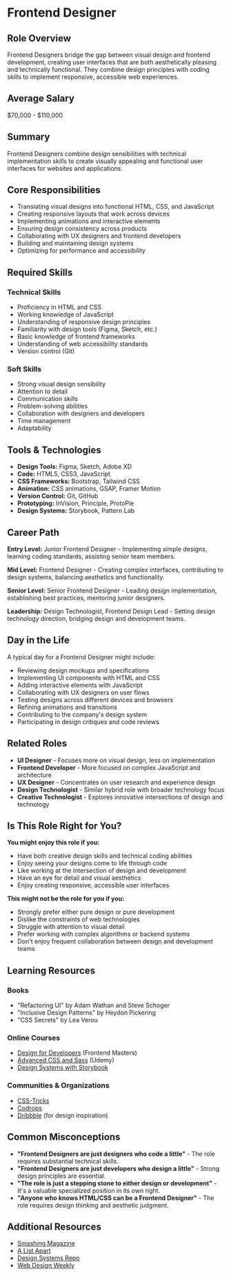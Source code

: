 # Frontend Designer

## Role Overview

Frontend Designers bridge the gap between visual design and frontend development, creating user interfaces that are both aesthetically pleasing and technically functional. They combine design principles with coding skills to implement responsive, accessible web experiences.

## Average Salary

$70,000 - $110,000

## Summary

Frontend Designers combine design sensibilities with technical implementation skills to create visually appealing and functional user interfaces for websites and applications.

## Core Responsibilities

- Translating visual designs into functional HTML, CSS, and JavaScript
- Creating responsive layouts that work across devices
- Implementing animations and interactive elements
- Ensuring design consistency across products
- Collaborating with UX designers and frontend developers
- Building and maintaining design systems
- Optimizing for performance and accessibility

## Required Skills

### Technical Skills

- Proficiency in HTML and CSS
- Working knowledge of JavaScript
- Understanding of responsive design principles
- Familiarity with design tools (Figma, Sketch, etc.)
- Basic knowledge of frontend frameworks
- Understanding of web accessibility standards
- Version control (Git)

### Soft Skills

- Strong visual design sensibility
- Attention to detail
- Communication skills
- Problem-solving abilities
- Collaboration with designers and developers
- Time management
- Adaptability

## Tools & Technologies

- **Design Tools:** Figma, Sketch, Adobe XD
- **Code:** HTML5, CSS3, JavaScript
- **CSS Frameworks:** Bootstrap, Tailwind CSS
- **Animation:** CSS animations, GSAP, Framer Motion
- **Version Control:** Git, GitHub
- **Prototyping:** InVision, Principle, ProtoPie
- **Design Systems:** Storybook, Pattern Lab

## Career Path

**Entry Level:** Junior Frontend Designer - Implementing simple designs, learning coding standards, assisting senior team members.

**Mid Level:** Frontend Designer - Creating complex interfaces, contributing to design systems, balancing aesthetics and functionality.

**Senior Level:** Senior Frontend Designer - Leading design implementation, establishing best practices, mentoring junior designers.

**Leadership:** Design Technologist, Frontend Design Lead - Setting design technology direction, bridging design and development teams.

## Day in the Life

A typical day for a Frontend Designer might include:

- Reviewing design mockups and specifications
- Implementing UI components with HTML and CSS
- Adding interactive elements with JavaScript
- Collaborating with UX designers on user flows
- Testing designs across different devices and browsers
- Refining animations and transitions
- Contributing to the company's design system
- Participating in design critiques and code reviews

## Related Roles

- **UI Designer** - Focuses more on visual design, less on implementation
- **Frontend Developer** - More focused on complex JavaScript and architecture
- **UX Designer** - Concentrates on user research and experience design
- **Design Technologist** - Similar hybrid role with broader technology focus
- **Creative Technologist** - Explores innovative intersections of design and technology

## Is This Role Right for You?

**You might enjoy this role if you:**

- Have both creative design skills and technical coding abilities
- Enjoy seeing your designs come to life through code
- Like working at the intersection of design and development
- Have an eye for detail and visual aesthetics
- Enjoy creating responsive, accessible user interfaces

**This might not be the role for you if you:**

- Strongly prefer either pure design or pure development
- Dislike the constraints of web technologies
- Struggle with attention to visual detail
- Prefer working with complex algorithms or backend systems
- Don't enjoy frequent collaboration between design and development teams

## Learning Resources

### Books

- "Refactoring UI" by Adam Wathan and Steve Schoger
- "Inclusive Design Patterns" by Heydon Pickering
- "CSS Secrets" by Lea Verou

### Online Courses

- [Design for Developers](https://frontendmasters.com/courses/design-for-developers/) (Frontend Masters)
- [Advanced CSS and Sass](https://www.udemy.com/course/advanced-css-and-sass/) (Udemy)
- [Design Systems with Storybook](https://www.learnstorybook.com/design-systems-for-developers/)

### Communities & Organizations

- [CSS-Tricks](https://css-tricks.com/)
- [Codrops](https://tympanus.net/codrops/)
- [Dribbble](https://dribbble.com/) (for design inspiration)

## Common Misconceptions

- **"Frontend Designers are just designers who code a little"** - The role requires substantial technical skills.
- **"Frontend Designers are just developers who design a little"** - Strong design principles are essential.
- **"The role is just a stepping stone to either design or development"** - It's a valuable specialized position in its own right.
- **"Anyone who knows HTML/CSS can be a Frontend Designer"** - The role requires design thinking and aesthetic judgment.

## Additional Resources

- [Smashing Magazine](https://www.smashingmagazine.com/)
- [A List Apart](https://alistapart.com/)
- [Design Systems Repo](https://designsystemsrepo.com/)
- [Web Design Weekly](https://web-design-weekly.com/)
